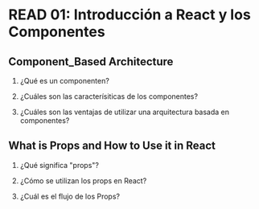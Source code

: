 # READ 01: Introducción a React y los Componentes

## Component_Based Architecture

1. ¿Qué es un componenten?

2. ¿Cuáles son las caracterísiticas de los componentes?

3. ¿Cuáles son las ventajas de utilizar una arquitectura basada en componentes?

## What is Props and How to Use it in React

1. ¿Qué significa "props"?

2. ¿Cómo se utilizan los props en React?

3. ¿Cuál es el flujo de los Props?
